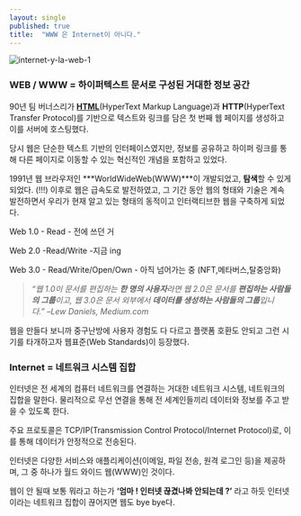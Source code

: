 ```yaml
---
layout: single
published: true
title:  "WWW 은 Internet이 아니다."
---
```



![internet-y-la-web-1](https://github.com/MyoungHwaShin/MyoungHwaShin/assets/73214037/11651d8b-f9c3-4768-941c-9b213343e35a)

### WEB  / WWW = **하이퍼텍스트 문서로 구성된 거대한 정보 공간**

90년 팀 버너스리가 [**HTML**](https://www.notion.so/6cf300dc5ede40b882b30ba5c66f2cfb?pvs=21)(HyperText Markup Language)과 **HTTP**(HyperText Transfer Protocol)를 기반으로 텍스트와 링크를 담은 첫 번째 웹 페이지를 생성하고 이를 서버에 호스팅했다. 

당시 웹은 단순한 텍스트 기반의 인터페이스였지만, 정보를 공유하고 하이퍼 링크를 통해 다른 페이지로 이동할 수 있는 혁신적인 개념을 포함하고 있었다.

1991년 웹 브라우저인 ***WorldWideWeb(WWW)***이 개발되었고, **탐색**할 수 있게 되었다. (!!!) 이후로 웹은 급속도로 발전하였고, 그 기간 동안 웹의 형태와 기술은 계속 발전하면서 우리가 현재 알고 있는 형태의 동적이고 인터랙티브한 웹을 구축하게 되었다.

Web 1.0 - Read - 전에 쓰던 거

Web 2.0 -Read/Write -지금 ing

Web 3.0 - Read/Write/Open/Own - 아직  넘어가는 중 (NFT,메타버스,탈중앙화)

> *“웹 1.0이 문서를 편집하는 **한 명의 사용자**라면 웹 2.0은 문서를 **편집하는 사람들의 그룹**이고, 웹 3.0은 문서 외부에서 **데이터를 생성하는 사람들의 그룹**입니다.” –Lew Daniels, Medium.com*
> 

웹을 만들다 보니까 중구난방에 사용자 경험도 다 다르고 플랫폼 호환도 안되고 그런 시기를 타개하고자 웹표준(Web Standards)이 등장했다.

### Internet = 네트워크 시스템 집합

인터넷은 전 세계의 컴퓨터 네트워크를 연결하는 거대한 네트워크 시스템, 네트워크의 집합을 말한다. 물리적으로 무선 연결을 통해 전 세계인들끼리 데이터와 정보를 주고 받을 수 있도록 한다.

주요 프로토콜은 TCP/IP(Transmission Control Protocol/Internet Protocol)로, 이를 통해 데이터가 안정적으로 전송된다. 

인터넷은 다양한 서비스와 애플리케이션(이메일, 파일 전송, 원격 로그인 등)을 제공하며, 그 중 하나가 월드 와이드 웹(WWW)인 것이다. 

웹이 안 될때 보통 뭐라고 하는가 **‘엄마 ! 인터넷 끊겼나봐 안되는데 ?’** 라고 하듯 인터넷이라는 네트워크 집합이 끊어지면 웹도 bye bye다.
